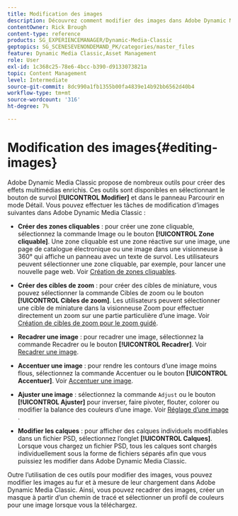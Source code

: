 ```yaml
---
title: Modification des images
description: Découvrez comment modifier des images dans Adobe Dynamic Media Classic.
contentOwner: Rick Brough
content-type: reference
products: SG_EXPERIENCEMANAGER/Dynamic-Media-Classic
geptopics: SG_SCENESEVENONDEMAND_PK/categories/master_files
feature: Dynamic Media Classic,Asset Management
role: User
exl-id: 1c368c25-78e6-4bcc-b390-d9133073821a
topic: Content Management
level: Intermediate
source-git-commit: 8dc990a1fb1355b00fa4839e14b92bb6562d40b4
workflow-type: tm+mt
source-wordcount: '316'
ht-degree: 7%

---
```


# Modification des images{#editing-images}

Adobe Dynamic Media Classic propose de nombreux outils pour créer des effets multimédias enrichis. Ces outils sont disponibles en sélectionnant le bouton de survol **[!UICONTROL Modifier]** et dans le panneau Parcourir en mode Détail. Vous pouvez effectuer les tâches de modification d’images suivantes dans Adobe Dynamic Media Classic :

* **Créer des zones cliquables** : pour créer une zone cliquable, sélectionnez la commande Image ou le bouton **[!UICONTROL Zone cliquable]**. Une zone cliquable est une zone réactive sur une image, une page de catalogue électronique ou une image dans une visionneuse à 360° qui affiche un panneau avec un texte de survol. Les utilisateurs peuvent sélectionner une zone cliquable, par exemple, pour lancer une nouvelle page web. Voir [Création de zones cliquables](/help/using/creating-image-maps.md).

* **Créer des cibles de zoom** : pour créer des cibles de miniature, vous pouvez sélectionner la commande Cibles de zoom ou le bouton **[!UICONTROL Cibles de zoom]**. Les utilisateurs peuvent sélectionner une cible de miniature dans la visionneuse Zoom pour effectuer directement un zoom sur une partie particulière d’une image. Voir [Création de cibles de zoom pour le zoom guidé](/help/using/creating-zoom-targets-guided-zoom.md).

* **Recadrer une image** : pour recadrer une image, sélectionnez la commande Recadrer ou le bouton **[!UICONTROL Recadrer]**. Voir [Recadrer une image](/help/using/cropping-image.md).

* **Accentuer une image** : pour rendre les contours d’une image moins flous, sélectionnez la commande Accentuer ou le bouton **[!UICONTROL Accentuer]**. Voir [Accentuer une image](/help/using/sharpening-image.md).

* **Ajuster une image** : sélectionnez la commande `Adjust` ou le bouton **[!UICONTROL Ajuster]** pour inverser, faire pivoter, flouter, colorer ou modifier la balance des couleurs d’une image. Voir [ Réglage d’une image ](/help/using/adjusting-image.md).

* **Modifier les calques** : pour afficher des calques individuels modifiables dans un fichier PSD, sélectionnez l’onglet **[!UICONTROL Calques]**. Lorsque vous chargez un fichier PSD, tous les calques sont chargés individuellement sous la forme de fichiers séparés afin que vous puissiez les modifier dans Adobe Dynamic Media Classic.

Outre l’utilisation de ces outils pour modifier des images, vous pouvez modifier les images au fur et à mesure de leur chargement dans Adobe Dynamic Media Classic. Ainsi, vous pouvez recadrer des images, créer un masque à partir d’un chemin de tracé et sélectionner un profil de couleurs pour une image lorsque vous la téléchargez.
